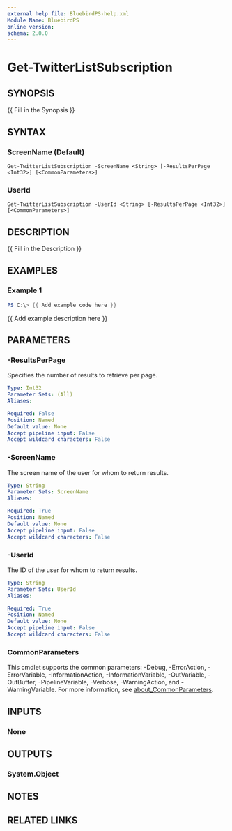 ```yaml
---
external help file: BluebirdPS-help.xml
Module Name: BluebirdPS
online version:
schema: 2.0.0
---
```


# Get-TwitterListSubscription

## SYNOPSIS
{{ Fill in the Synopsis }}

## SYNTAX

### ScreenName (Default)
```
Get-TwitterListSubscription -ScreenName <String> [-ResultsPerPage <Int32>] [<CommonParameters>]
```

### UserId
```
Get-TwitterListSubscription -UserId <String> [-ResultsPerPage <Int32>] [<CommonParameters>]
```

## DESCRIPTION

{{ Fill in the Description }}

## EXAMPLES

### Example 1

```powershell
PS C:\> {{ Add example code here }}
```

{{ Add example description here }}

## PARAMETERS

### -ResultsPerPage

Specifies the number of results to retrieve per page.

```yaml
Type: Int32
Parameter Sets: (All)
Aliases:

Required: False
Position: Named
Default value: None
Accept pipeline input: False
Accept wildcard characters: False
```

### -ScreenName

The screen name of the user for whom to return results.

```yaml
Type: String
Parameter Sets: ScreenName
Aliases:

Required: True
Position: Named
Default value: None
Accept pipeline input: False
Accept wildcard characters: False
```

### -UserId

The ID of the user for whom to return results.

```yaml
Type: String
Parameter Sets: UserId
Aliases:

Required: True
Position: Named
Default value: None
Accept pipeline input: False
Accept wildcard characters: False
```

### CommonParameters
This cmdlet supports the common parameters: -Debug, -ErrorAction, -ErrorVariable, -InformationAction, -InformationVariable, -OutVariable, -OutBuffer, -PipelineVariable, -Verbose, -WarningAction, and -WarningVariable. For more information, see [about_CommonParameters](http://go.microsoft.com/fwlink/?LinkID=113216).

## INPUTS

### None

## OUTPUTS

### System.Object
## NOTES

## RELATED LINKS
